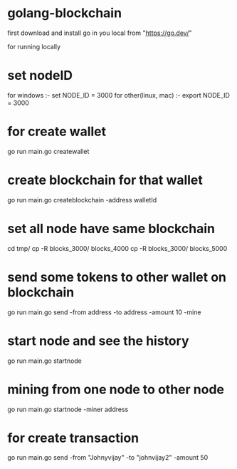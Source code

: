 # golang-blockchain

first download and install go in you local from "https://go.dev/"

for running locally

# set nodeID 
for windows :- set NODE_ID = 3000
for other(linux, mac) :- export NODE_ID = 3000 

<!-- # for create block for user
go run main.go createblockchain -address "Johnvijay2"

# for get balance of user
go run main.go getbalance -address "Johnvijay2"

# for send from one to other user
go run main.go send -from "Johnyvijay" -to "johnvijay2" -ampunt 50 -->

# for create wallet 
go run main.go createwallet

# create blockchain for that wallet
go run main.go createblockchain -address walletId

# set all node have same blockchain
cd tmp/
cp -R blocks_3000/ blocks_4000
cp -R blocks_3000/ blocks_5000

# send some tokens to other wallet on blockchain
go run main.go send -from address -to address -amount 10 -mine

# start node and see the history
go run main.go startnode

# mining from one node to other node
go run main.go startnode -miner address

# for create transaction
go run main.go send -from "Johnyvijay" -to "johnvijay2" -amount 50

